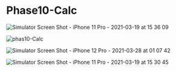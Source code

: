 # Phase10-Calc


![Simulator Screen Shot - iPhone 11 Pro - 2021-03-19 at 15 36 09](https://user-images.githubusercontent.com/39175831/112737168-2200a780-8f61-11eb-9d15-b80e3f96a0db.png)


![phas10-Calc](https://user-images.githubusercontent.com/39175831/112737281-faf6a580-8f61-11eb-8940-a3917d2952a5.gif)

![Simulator Screen Shot - iPhone 12 Pro - 2021-03-28 at 01 07 42](https://user-images.githubusercontent.com/39175831/112737291-0fd33900-8f62-11eb-90be-8a9092b65ef3.png)


![Simulator Screen Shot - iPhone 11 Pro - 2021-03-19 at 15 30 45](https://user-images.githubusercontent.com/39175831/112737282-faf6a580-8f61-11eb-9ae3-d2a845352453.png)
